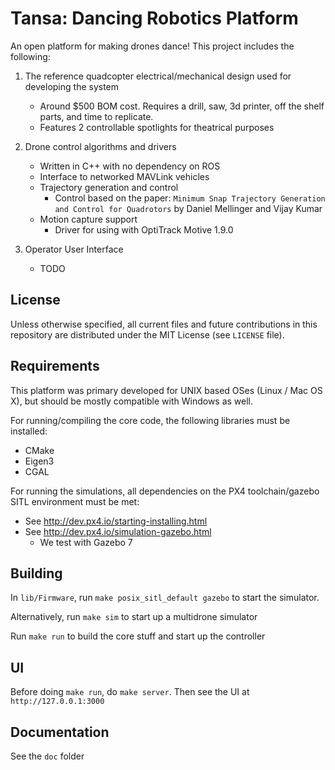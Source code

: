 Tansa: Dancing Robotics Platform
================================

An open platform for making drones dance! This project includes the following:

1. The reference quadcopter electrical/mechanical design used for developing the system
	- Around $500 BOM cost. Requires a drill, saw, 3d printer, off the shelf parts, and time to replicate.
	- Features 2 controllable spotlights for theatrical purposes

2. Drone control algorithms and drivers
	- Written in C++ with no dependency on ROS
	- Interface to networked MAVLink vehicles
	- Trajectory generation and control
		- Control based on the paper: `Minimum Snap Trajectory Generation and Control for Quadrotors` by Daniel Mellinger and Vijay Kumar
	- Motion capture support
		- Driver for using with OptiTrack Motive 1.9.0

3. Operator User Interface
	- TODO

License
-------

Unless otherwise specified, all current files and future contributions in this repository are distributed under the MIT License (see `LICENSE` file).


Requirements
------------

This platform was primary developed for UNIX based OSes (Linux / Mac OS X), but should be mostly compatible with Windows as well.

For running/compiling the core code, the following libraries must be installed:

- CMake
- Eigen3
- CGAL

For running the simulations, all dependencies on the PX4 toolchain/gazebo SITL environment must be met:
- See http://dev.px4.io/starting-installing.html
- See http://dev.px4.io/simulation-gazebo.html
	- We test with Gazebo 7


Building
--------

In `lib/Firmware`, run `make posix_sitl_default gazebo` to start the simulator.

Alternatively, run `make sim` to start up a multidrone simulator

Run `make run` to build the core stuff and start up the controller


UI
--

Before doing `make run`, do `make server`. Then see the UI at `http://127.0.0.1:3000`


Documentation
-------------

See the `doc` folder
